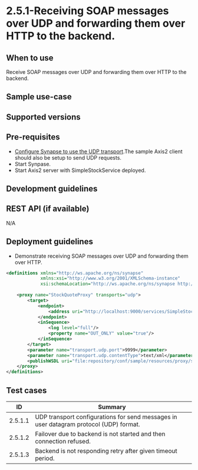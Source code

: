 # 2.5.1-Receiving SOAP messages over UDP and forwarding them over HTTP to the backend.

## When to use
Receive SOAP messages over UDP and forwarding them over HTTP to the backend.

 
## Sample use-case

## Supported versions

## Pre-requisites

- [Configure Synapse to use the UDP transport](https://docs.wso2.com/display/EI611/Setting+Up+the+ESB+Samples#SettingUptheESBSamples-ConfigureWSO2ESBforUDPTransport).The sample Axis2 client should also be setup to send UDP requests.
- Start Synpase.
- Start Axis2 server with SimpleStockService deployed.

## Development guidelines

## REST API (if available)
N/A

## Deployment guidelines
- Demonstrate receiving SOAP messages over UDP and forwarding them over HTTP.

```xml
<definitions xmlns="http://ws.apache.org/ns/synapse"
             xmlns:xsi="http://www.w3.org/2001/XMLSchema-instance"
             xsi:schemaLocation="http://ws.apache.org/ns/synapse http://synapse.apache.org/ns/2010/04/configuration/synapse_config.xsd">
 
    <proxy name="StockQuoteProxy" transports="udp">
        <target>
            <endpoint>
                <address uri="http://localhost:9000/services/SimpleStockQuoteService"/>
            </endpoint>
            <inSequence>
                <log level="full"/>
                <property name="OUT_ONLY" value="true"/>
            </inSequence>
        </target>
        <parameter name="transport.udp.port">9999</parameter>
        <parameter name="transport.udp.contentType">text/xml</parameter>
        <publishWSDL uri="file:repository/conf/sample/resources/proxy/sample_proxy_1.wsdl"/>
    </proxy>
</definitions>
```

## Test cases

| ID | Summary |
| ------------- | ------------- |
| 2.5.1.1  | UDP transport configurations for send messages in user datagram protocol (UDP) format.     |
| 2.5.1.2  | Failover due to backend is not started and then connection refused.   |
| 2.5.1.3  | Backend is not responding retry after given timeout period.  |
